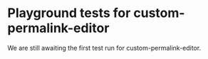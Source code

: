# Playground tests for custom-permalink-editor
We are still awaiting the first test run for custom-permalink-editor.
